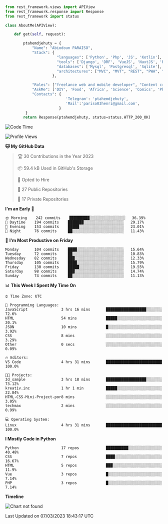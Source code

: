 ###
```python
from rest_framework.views import APIView
from rest_framework.response import Response
from rest_framework import status

class AboutMe(APIView):

    def get(self, request):

        ptahemdjehuty = {
            "Name": "Abiodoun PARAISO",
            "Stack": {
                       "languages": ['Python', 'Php', 'JS', 'Kotlin'],
                       "tools": ['Django', 'DRF', 'VueJS', 'NuxtJS', 'React', 'Kotlin'],
                       "databases": ['Mysql', 'Postgresql', 'Sqlite'],
                       "architectures": ["MVC", "MVT", "REST", "PWA", "SPA"]
                     },

            "Roles": ["freelance web and mobile developer", "Content creator", "Teacher", "Mentor"],
            "AskMe": ['DIY', 'Food', 'Africa', 'Science', 'Comics', 'Photography', 'Tech', 'Programming'],
            "Contacts": {
                           'Telegram': 'ptahemdjehuty',
                           'Mail':'pariso03henri@gmail.com',
                        }
         }
        return Response(ptahemdjehuty, status=status.HTTP_200_OK)

```                    

<!--START_SECTION:waka-->
![Code Time](http://img.shields.io/badge/Code%20Time-463%20hrs%2016%20mins-blue)

![Profile Views](http://img.shields.io/badge/Profile%20Views-68-blue)

**🐱 My GitHub Data** 

> 🏆 30 Contributions in the Year 2023
 > 
> 📦 59.4 kB Used in GitHub's Storage 
 > 
> 💼 Opted to Hire
 > 
> 📜 27 Public Repositories 
 > 
> 🔑 17 Private Repositories  
 > 
**I'm an Early 🐤** 

```text
🌞 Morning    242 commits    █████████░░░░░░░░░░░░░░░░   36.39% 
🌆 Daytime    194 commits    ███████░░░░░░░░░░░░░░░░░░   29.17% 
🌃 Evening    153 commits    █████░░░░░░░░░░░░░░░░░░░░   23.01% 
🌙 Night      76 commits     ██░░░░░░░░░░░░░░░░░░░░░░░   11.43%

```
📅 **I'm Most Productive on Friday** 

```text
Monday       104 commits    ████░░░░░░░░░░░░░░░░░░░░░   15.64% 
Tuesday      72 commits     ██░░░░░░░░░░░░░░░░░░░░░░░   10.83% 
Wednesday    82 commits     ███░░░░░░░░░░░░░░░░░░░░░░   12.33% 
Thursday     105 commits    ████░░░░░░░░░░░░░░░░░░░░░   15.79% 
Friday       130 commits    █████░░░░░░░░░░░░░░░░░░░░   19.55% 
Saturday     98 commits     ███░░░░░░░░░░░░░░░░░░░░░░   14.74% 
Sunday       74 commits     ██░░░░░░░░░░░░░░░░░░░░░░░   11.13%

```


📊 **This Week I Spent My Time On** 

```text
⌚︎ Time Zone: UTC

💬 Programming Languages: 
JavaScript               3 hrs 16 mins       ██████████████████░░░░░░░   72.6% 
HTML                     54 mins             █████░░░░░░░░░░░░░░░░░░░░   20.1% 
JSON                     10 mins             █░░░░░░░░░░░░░░░░░░░░░░░░   3.92% 
CSS                      8 mins              ░░░░░░░░░░░░░░░░░░░░░░░░░   3.29% 
Other                    0 secs              ░░░░░░░░░░░░░░░░░░░░░░░░░   0.09%

🔥 Editors: 
VS Code                  4 hrs 31 mins       █████████████████████████   100.0%

🐱‍💻 Projects: 
3d_sample                3 hrs 18 mins       ██████████████████░░░░░░░   73.12% 
kreativ.inc              1 hr 1 min          █████░░░░░░░░░░░░░░░░░░░░   22.84% 
HTML-CSS-Mini-Project-por8 mins              ░░░░░░░░░░░░░░░░░░░░░░░░░   3.05% 
techmax                  2 mins              ░░░░░░░░░░░░░░░░░░░░░░░░░   0.99%

💻 Operating System: 
Linux                    4 hrs 31 mins       █████████████████████████   100.0%

```

**I Mostly Code in Python** 

```text
Python                   17 repos            ██████████░░░░░░░░░░░░░░░   40.48% 
CSS                      7 repos             ████░░░░░░░░░░░░░░░░░░░░░   16.67% 
HTML                     5 repos             ███░░░░░░░░░░░░░░░░░░░░░░   11.9% 
Vue                      3 repos             █░░░░░░░░░░░░░░░░░░░░░░░░   7.14% 
PHP                      3 repos             █░░░░░░░░░░░░░░░░░░░░░░░░   7.14%

```


**Timeline**

![Chart not found](https://raw.githubusercontent.com/ptahemdjehuty/ptahemdjehuty/main/charts/bar_graph.png) 


 Last Updated on 07/03/2023 18:43:17 UTC
<!--END_SECTION:waka-->
